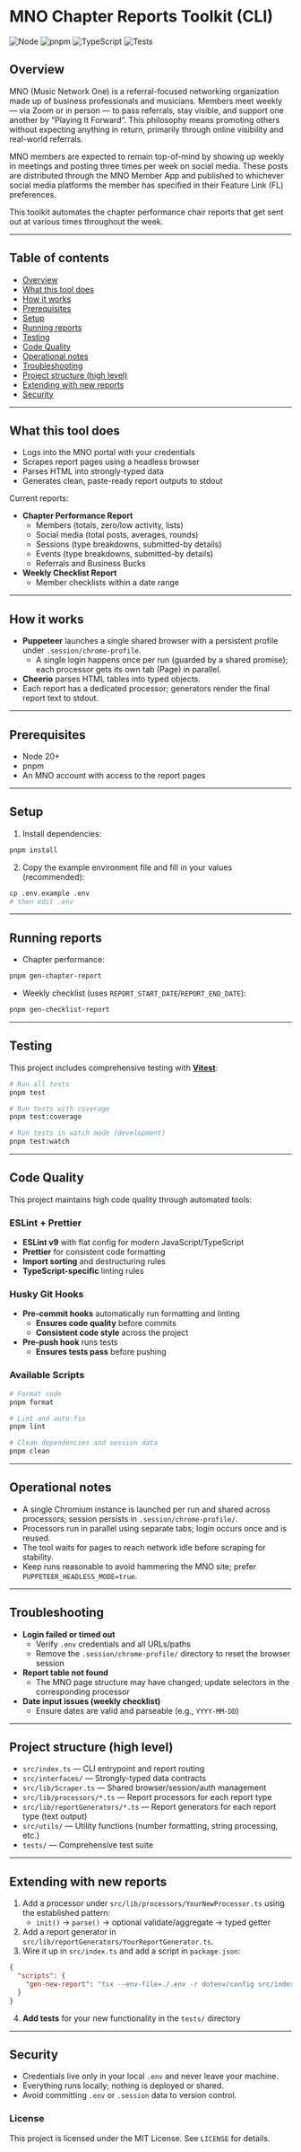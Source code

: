 # MNO Chapter Reports Toolkit (CLI)

![Node](https://img.shields.io/badge/dynamic/json?url=https%3A%2F%2Fraw.githubusercontent.com%2FBitwise-Forge%2Fmno-toolbox%2Frefs%2Fheads%2Fmain%2Fpackage.json&label=Node&query=%24.engines.node&logo=node.js&logoColor=white&color=339933&cacheSeconds=300)
![pnpm](https://img.shields.io/badge/dynamic/json?url=https%3A%2F%2Fraw.githubusercontent.com%2FBitwise-Forge%2Fmno-toolbox%2Frefs%2Fheads%2Fmain%2Fpackage.json&label=pnpm&query=%24.packageManager&logo=pnpm&logoColor=white&color=ffd34e&cacheSeconds=300)
![TypeScript](https://img.shields.io/badge/dynamic/json?url=https%3A%2F%2Fraw.githubusercontent.com%2FBitwise-Forge%2Fmno-toolbox%2Frefs%2Fheads%2Fmain%2Fpackage.json&label=TypeScript&query=%24.devDependencies.typescript&logo=typescript&logoColor=white&color=3178C6&cacheSeconds=300)
![Tests](https://img.shields.io/badge/tests-passing-brightgreen)

## Overview

MNO (Music Network One) is a referral-focused networking organization made up of business professionals and musicians. Members meet weekly — via Zoom or in person — to pass referrals, stay visible, and support one another by “Playing It Forward”. This philosophy means promoting others without expecting anything in return, primarily through online visibility and real-world referrals.

MNO members are expected to remain top-of-mind by showing up weekly in meetings and posting three times per week on social media. These posts are distributed through the MNO Member App and published to whichever social media platforms the member has specified in their Feature Link (FL) preferences.

This toolkit automates the chapter performance chair reports that get sent out at various times throughout the week.

---

## Table of contents

- [Overview](#overview)
- [What this tool does](#what-this-tool-does)
- [How it works](#how-it-works)
- [Prerequisites](#prerequisites)
- [Setup](#setup)
- [Running reports](#running-reports)
- [Testing](#testing)
- [Code Quality](#code-quality)
- [Operational notes](#operational-notes)
- [Troubleshooting](#troubleshooting)
- [Project structure (high level)](#project-structure-high-level)
- [Extending with new reports](#extending-with-new-reports)
- [Security](#security)

---

## What this tool does

- Logs into the MNO portal with your credentials
- Scrapes report pages using a headless browser
- Parses HTML into strongly-typed data
- Generates clean, paste-ready report outputs to stdout

Current reports:

- **Chapter Performance Report**
  - Members (totals, zero/low activity, lists)
  - Social media (total posts, averages, rounds)
  - Sessions (type breakdowns, submitted-by details)
  - Events (type breakdowns, submitted-by details)
  - Referrals and Business Bucks
- **Weekly Checklist Report**
  - Member checklists within a date range

---

## How it works

- **Puppeteer** launches a single shared browser with a persistent profile under `.session/chrome-profile`.
  - A single login happens once per run (guarded by a shared promise); each processor gets its own tab (Page) in parallel.
- **Cheerio** parses HTML tables into typed objects.
- Each report has a dedicated processor; generators render the final report text to stdout.

---

## Prerequisites

- Node 20+
- pnpm
- An MNO account with access to the report pages

---

## Setup

1. Install dependencies:

```bash
pnpm install
```

2. Copy the example environment file and fill in your values (recommended):

```bash
cp .env.example .env
# then edit .env
```

---

## Running reports

- Chapter performance:

```bash
pnpm gen-chapter-report
```

- Weekly checklist (uses `REPORT_START_DATE`/`REPORT_END_DATE`):

```bash
pnpm gen-checklist-report
```

---

## Testing

This project includes comprehensive testing with [**Vitest**](https://vitest.dev/):

```bash
# Run all tests
pnpm test

# Run tests with coverage
pnpm test:coverage

# Run tests in watch mode (development)
pnpm test:watch
```

---

## Code Quality

This project maintains high code quality through automated tools:

### **ESLint + Prettier**

- **ESLint v9** with flat config for modern JavaScript/TypeScript
- **Prettier** for consistent code formatting
- **Import sorting** and destructuring rules
- **TypeScript-specific** linting rules

### **Husky Git Hooks**

- **Pre-commit hooks** automatically run formatting and linting
  - **Ensures code quality** before commits
  - **Consistent code style** across the project
- **Pre-push hook** runs tests
  - **Ensures tests pass** before pushing

### **Available Scripts**

```bash
# Format code
pnpm format

# Lint and auto-fix
pnpm lint

# Clean dependencies and session data
pnpm clean
```

---

## Operational notes

- A single Chromium instance is launched per run and shared across processors; session persists in `.session/chrome-profile/`.
- Processors run in parallel using separate tabs; login occurs once and is reused.
- The tool waits for pages to reach network idle before scraping for stability.
- Keep runs reasonable to avoid hammering the MNO site; prefer `PUPPETEER_HEADLESS_MODE=true`.

---

## Troubleshooting

- **Login failed or timed out**
  - Verify `.env` credentials and all URLs/paths
  - Remove the `.session/chrome-profile/` directory to reset the browser session
- **Report table not found**
  - The MNO page structure may have changed; update selectors in the corresponding processor
- **Date input issues (weekly checklist)**
  - Ensure dates are valid and parseable (e.g., `YYYY-MM-DD`)

---

## Project structure (high level)

- `src/index.ts` — CLI entrypoint and report routing
- `src/interfaces/` — Strongly-typed data contracts
- `src/lib/Scraper.ts` — Shared browser/session/auth management
- `src/lib/processors/*.ts` — Report processors for each report type
- `src/lib/reportGenerators/*.ts` — Report generators for each report type (text output)
- `src/utils/` — Utility functions (number formatting, string processing, etc.)
- `tests/` — Comprehensive test suite

---

## Extending with new reports

1. Add a processor under `src/lib/processors/YourNewProcessor.ts` using the established pattern:
   - `init()` → `parse()` → optional validate/aggregate → typed getter
2. Add a report generator in `src/lib/reportGenerators/YourReportGenerator.ts`.
3. Wire it up in `src/index.ts` and add a script in `package.json`:

```json
{
  "scripts": {
    "gen-new-report": "tsx --env-file=./.env -r dotenv/config src/index.ts yourReportType"
  }
}
```

4. **Add tests** for your new functionality in the `tests/` directory

---

## Security

- Credentials live only in your local `.env` and never leave your machine.
- Everything runs locally; nothing is deployed or shared.
- Avoid committing `.env` or `.session` data to version control.

### License

This project is licensed under the MIT License. See `LICENSE` for details.

